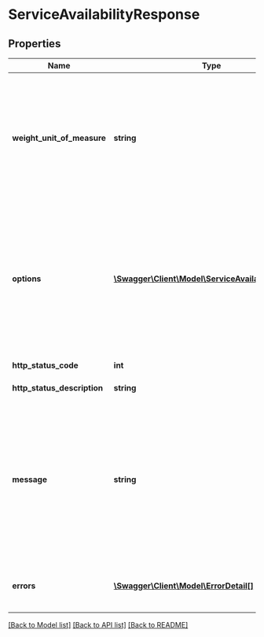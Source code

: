 # ServiceAvailabilityResponse

## Properties
Name | Type | Description | Notes
------------ | ------------- | ------------- | -------------
**weight_unit_of_measure** | **string** | Weight Unit of Measure&lt;br /&gt;The unit of measure used for the Max Weights.&lt;br /&gt;Will be the same as the Weight Unit of Measure received. | [optional] 
**options** | [**\Swagger\Client\Model\ServiceAvailabilityOption[]**](ServiceAvailabilityOption.md) | Service Options&lt;br /&gt;The available service options that can be used for the details provided.&lt;br /&gt;Populated for successful responses only. | [optional] 
**http_status_code** | **int** | HTTP Status Code | 
**http_status_description** | **string** | HTTP Status Description | 
**message** | **string** | Message&lt;br /&gt;Successful response may include a success message.&lt;br /&gt;Failure responses will have general reason as to why. Further details may be contained in the list of errors. | [optional] 
**errors** | [**\Swagger\Client\Model\ErrorDetail[]**](ErrorDetail.md) | Errors&lt;br /&gt;Details about why a request failed. | [optional] 

[[Back to Model list]](../README.md#documentation-for-models) [[Back to API list]](../README.md#documentation-for-api-endpoints) [[Back to README]](../README.md)


